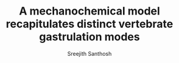---
layout: post
title:  "A mechanochemical model recapitulates distinct vertebrate gastrulation modes"
image: /images/chickGastrulation.jpg
categories: research
author: "Sreejith Santhosh"
authors: "M. Serra , G. S. Najera, M. Chuai, A. Plum, <strong> Sreejith Santhosh </strong>, V. Spandan, C. J. Weijer, L. Mahadevan"
venue: Science Advances
link: https://www.science.org/doi/full/10.1126/sciadv.adh8152
freelink: https://drive.google.com/file/d/1ZrrU3KeHPuTYaqOEG4IOElbpZr7SftMz/view?usp=sharing
excerpt: "During vertebrate gastrulation, an embryo transforms from a layer of epithelial cells into a multilayered gastrula. This process requires the coordinated movements of hundreds to tens of thousands of cells, depending on the organism. In the chick embryo, patterns of actomyosin cables spanning several cells drive coordinated tissue flows. Here, we derive a minimal theoretical framework that couples actomyosin activity to global tissue flows. Our model predicts the onset and development of gastrulation flows in normal and experimentally perturbed chick embryos, mimicking different gastrulation modes as an active stress instability. Varying initial conditions and a parameter associated with active cell ingression, our model recapitulates distinct vertebrate gastrulation morphologies, consistent with recently published experiments in the chick embryo. Altogether, our results show how changes in the patterning of critical cell behaviors associated with different force-generating mechanisms contribute to distinct vertebrate gastrulation modes via a self-organizing mechanochemical process."
--- 